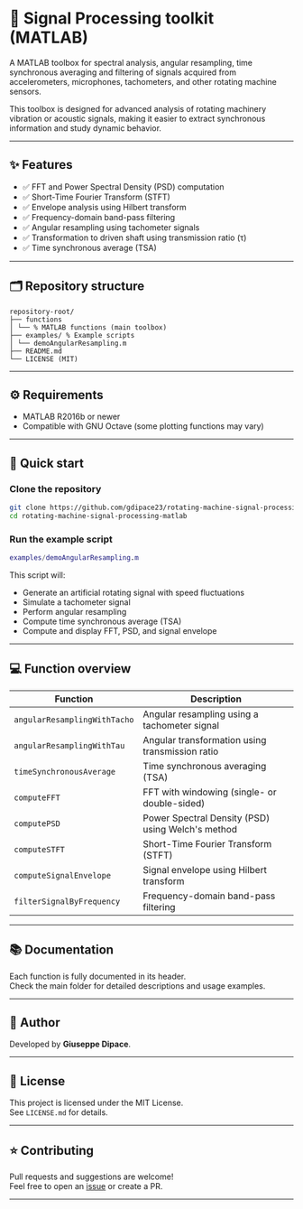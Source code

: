 # 🔧 Signal Processing toolkit (MATLAB)

A MATLAB toolbox for spectral analysis, angular resampling, time synchronous averaging and filtering of signals acquired from accelerometers, microphones, tachometers, and other rotating machine sensors.

This toolbox is designed for advanced analysis of rotating machinery vibration or acoustic signals, making it easier to extract synchronous information and study dynamic behavior.

---

## ✨ Features

- ✅ FFT and Power Spectral Density (PSD) computation
- ✅ Short-Time Fourier Transform (STFT)
- ✅ Envelope analysis using Hilbert transform
- ✅ Frequency-domain band-pass filtering
- ✅ Angular resampling using tachometer signals
- ✅ Transformation to driven shaft using transmission ratio (τ)
- ✅ Time synchronous average (TSA)

---

## 🗂️ Repository structure

```
repository-root/
├── functions
│ └── % MATLAB functions (main toolbox)
├── examples/ % Example scripts
│ └── demoAngularResampling.m
├── README.md
└── LICENSE (MIT)
```

---

## ⚙️ Requirements

- MATLAB R2016b or newer
- Compatible with GNU Octave (some plotting functions may vary)

---

## 🚀 Quick start

### Clone the repository

```bash
git clone https://github.com/gdipace23/rotating-machine-signal-processing-matlab.git
cd rotating-machine-signal-processing-matlab
```

### Run the example script

```matlab
examples/demoAngularResampling.m
```

This script will:

- Generate an artificial rotating signal with speed fluctuations
- Simulate a tachometer signal
- Perform angular resampling
- Compute time synchronous average (TSA)
- Compute and display FFT, PSD, and signal envelope

---

## 💻 Function overview

| Function                    | Description                                           |
|-----------------------------|-------------------------------------------------------|
| `angularResamplingWithTacho`| Angular resampling using a tachometer signal         |
| `angularResamplingWithTau`  | Angular transformation using transmission ratio      |
| `timeSynchronousAverage`    | Time synchronous averaging (TSA)                     |
| `computeFFT`                | FFT with windowing (single- or double-sided)        |
| `computePSD`                | Power Spectral Density (PSD) using Welch's method   |
| `computeSTFT`               | Short-Time Fourier Transform (STFT)                  |
| `computeSignalEnvelope`     | Signal envelope using Hilbert transform             |
| `filterSignalByFrequency`   | Frequency-domain band-pass filtering                |

---

## 📚 Documentation

Each function is fully documented in its header.  
Check the main folder for detailed descriptions and usage examples.

---

## 👤 Author

Developed by **Giuseppe Dipace**.

---

## 📄 License

This project is licensed under the MIT License.  
See `LICENSE.md` for details.

---

## ⭐ Contributing

Pull requests and suggestions are welcome!  
Feel free to open an [issue](https://github.com/gdipace23/signal-processing-toolkit-matlab/issues) or create a PR.

---
